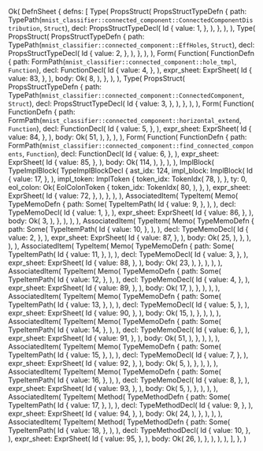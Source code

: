 Ok(
    DefnSheet {
        defns: [
            Type(
                PropsStruct(
                    PropsStructTypeDefn {
                        path: TypePath(`mnist_classifier::connected_component::ConnectedComponentDistribution`, `Struct`),
                        decl: PropsStructTypeDecl(
                            Id {
                                value: 1,
                            },
                        ),
                    },
                ),
            ),
            Type(
                PropsStruct(
                    PropsStructTypeDefn {
                        path: TypePath(`mnist_classifier::connected_component::EffHoles`, `Struct`),
                        decl: PropsStructTypeDecl(
                            Id {
                                value: 2,
                            },
                        ),
                    },
                ),
            ),
            Form(
                Function(
                    FunctionDefn {
                        path: FormPath(`mnist_classifier::connected_component::hole_tmpl`, `Function`),
                        decl: FunctionDecl(
                            Id {
                                value: 4,
                            },
                        ),
                        expr_sheet: ExprSheet(
                            Id {
                                value: 83,
                            },
                        ),
                        body: Ok(
                            8,
                        ),
                    },
                ),
            ),
            Type(
                PropsStruct(
                    PropsStructTypeDefn {
                        path: TypePath(`mnist_classifier::connected_component::ConnectedComponent`, `Struct`),
                        decl: PropsStructTypeDecl(
                            Id {
                                value: 3,
                            },
                        ),
                    },
                ),
            ),
            Form(
                Function(
                    FunctionDefn {
                        path: FormPath(`mnist_classifier::connected_component::horizontal_extend`, `Function`),
                        decl: FunctionDecl(
                            Id {
                                value: 5,
                            },
                        ),
                        expr_sheet: ExprSheet(
                            Id {
                                value: 84,
                            },
                        ),
                        body: Ok(
                            51,
                        ),
                    },
                ),
            ),
            Form(
                Function(
                    FunctionDefn {
                        path: FormPath(`mnist_classifier::connected_component::find_connected_components`, `Function`),
                        decl: FunctionDecl(
                            Id {
                                value: 6,
                            },
                        ),
                        expr_sheet: ExprSheet(
                            Id {
                                value: 85,
                            },
                        ),
                        body: Ok(
                            114,
                        ),
                    },
                ),
            ),
            ImplBlock(
                TypeImplBlock(
                    TypeImplBlockDecl {
                        ast_idx: 124,
                        impl_block: ImplBlock(
                            Id {
                                value: 17,
                            },
                        ),
                        impl_token: ImplToken {
                            token_idx: TokenIdx(
                                78,
                            ),
                        },
                        ty: 0,
                        eol_colon: Ok(
                            EolColonToken {
                                token_idx: TokenIdx(
                                    80,
                                ),
                            },
                        ),
                        expr_sheet: ExprSheet(
                            Id {
                                value: 72,
                            },
                        ),
                    },
                ),
            ),
            AssociatedItem(
                TypeItem(
                    Memo(
                        TypeMemoDefn {
                            path: Some(
                                TypeItemPath(
                                    Id {
                                        value: 9,
                                    },
                                ),
                            ),
                            decl: TypeMemoDecl(
                                Id {
                                    value: 1,
                                },
                            ),
                            expr_sheet: ExprSheet(
                                Id {
                                    value: 86,
                                },
                            ),
                            body: Ok(
                                3,
                            ),
                        },
                    ),
                ),
            ),
            AssociatedItem(
                TypeItem(
                    Memo(
                        TypeMemoDefn {
                            path: Some(
                                TypeItemPath(
                                    Id {
                                        value: 10,
                                    },
                                ),
                            ),
                            decl: TypeMemoDecl(
                                Id {
                                    value: 2,
                                },
                            ),
                            expr_sheet: ExprSheet(
                                Id {
                                    value: 87,
                                },
                            ),
                            body: Ok(
                                25,
                            ),
                        },
                    ),
                ),
            ),
            AssociatedItem(
                TypeItem(
                    Memo(
                        TypeMemoDefn {
                            path: Some(
                                TypeItemPath(
                                    Id {
                                        value: 11,
                                    },
                                ),
                            ),
                            decl: TypeMemoDecl(
                                Id {
                                    value: 3,
                                },
                            ),
                            expr_sheet: ExprSheet(
                                Id {
                                    value: 88,
                                },
                            ),
                            body: Ok(
                                23,
                            ),
                        },
                    ),
                ),
            ),
            AssociatedItem(
                TypeItem(
                    Memo(
                        TypeMemoDefn {
                            path: Some(
                                TypeItemPath(
                                    Id {
                                        value: 12,
                                    },
                                ),
                            ),
                            decl: TypeMemoDecl(
                                Id {
                                    value: 4,
                                },
                            ),
                            expr_sheet: ExprSheet(
                                Id {
                                    value: 89,
                                },
                            ),
                            body: Ok(
                                17,
                            ),
                        },
                    ),
                ),
            ),
            AssociatedItem(
                TypeItem(
                    Memo(
                        TypeMemoDefn {
                            path: Some(
                                TypeItemPath(
                                    Id {
                                        value: 13,
                                    },
                                ),
                            ),
                            decl: TypeMemoDecl(
                                Id {
                                    value: 5,
                                },
                            ),
                            expr_sheet: ExprSheet(
                                Id {
                                    value: 90,
                                },
                            ),
                            body: Ok(
                                15,
                            ),
                        },
                    ),
                ),
            ),
            AssociatedItem(
                TypeItem(
                    Memo(
                        TypeMemoDefn {
                            path: Some(
                                TypeItemPath(
                                    Id {
                                        value: 14,
                                    },
                                ),
                            ),
                            decl: TypeMemoDecl(
                                Id {
                                    value: 6,
                                },
                            ),
                            expr_sheet: ExprSheet(
                                Id {
                                    value: 91,
                                },
                            ),
                            body: Ok(
                                51,
                            ),
                        },
                    ),
                ),
            ),
            AssociatedItem(
                TypeItem(
                    Memo(
                        TypeMemoDefn {
                            path: Some(
                                TypeItemPath(
                                    Id {
                                        value: 15,
                                    },
                                ),
                            ),
                            decl: TypeMemoDecl(
                                Id {
                                    value: 7,
                                },
                            ),
                            expr_sheet: ExprSheet(
                                Id {
                                    value: 92,
                                },
                            ),
                            body: Ok(
                                5,
                            ),
                        },
                    ),
                ),
            ),
            AssociatedItem(
                TypeItem(
                    Memo(
                        TypeMemoDefn {
                            path: Some(
                                TypeItemPath(
                                    Id {
                                        value: 16,
                                    },
                                ),
                            ),
                            decl: TypeMemoDecl(
                                Id {
                                    value: 8,
                                },
                            ),
                            expr_sheet: ExprSheet(
                                Id {
                                    value: 93,
                                },
                            ),
                            body: Ok(
                                5,
                            ),
                        },
                    ),
                ),
            ),
            AssociatedItem(
                TypeItem(
                    Method(
                        TypeMethodDefn {
                            path: Some(
                                TypeItemPath(
                                    Id {
                                        value: 17,
                                    },
                                ),
                            ),
                            decl: TypeMethodDecl(
                                Id {
                                    value: 9,
                                },
                            ),
                            expr_sheet: ExprSheet(
                                Id {
                                    value: 94,
                                },
                            ),
                            body: Ok(
                                24,
                            ),
                        },
                    ),
                ),
            ),
            AssociatedItem(
                TypeItem(
                    Method(
                        TypeMethodDefn {
                            path: Some(
                                TypeItemPath(
                                    Id {
                                        value: 18,
                                    },
                                ),
                            ),
                            decl: TypeMethodDecl(
                                Id {
                                    value: 10,
                                },
                            ),
                            expr_sheet: ExprSheet(
                                Id {
                                    value: 95,
                                },
                            ),
                            body: Ok(
                                26,
                            ),
                        },
                    ),
                ),
            ),
        ],
    },
)